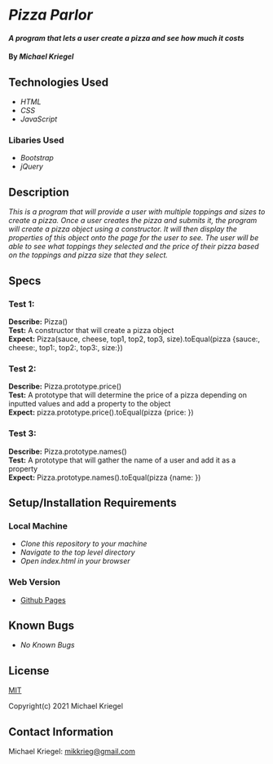 # _Pizza Parlor_

#### _A program that lets a user create a pizza and see how much it costs_

#### By _**Michael Kriegel**_

## Technologies Used

* _HTML_
* _CSS_
* _JavaScript_

### Libaries Used

* _Bootstrap_
* _jQuery_

## Description

_This is a program that will provide a user with multiple toppings and sizes to create a pizza. Once a user creates the pizza and submits it, the program will create a pizza object using a constructor. It will then display the properties of this object onto the page for the user to see. The user will be able to see what toppings they selected and the price of their pizza based on the toppings and pizza size that they select._

## Specs

### Test 1:
**Describe:** Pizza() 
<br/>
**Test:** A constructor that will create a pizza object
<br/>
**Expect:** Pizza(sauce, cheese, top1, top2, top3, size).toEqual(pizza {sauce:, cheese:, top1:, top2:, top3:, size:})

### Test 2:
**Describe:** Pizza.prototype.price()
<br/>
**Test:** A prototype that will determine the price of a pizza depending on inputted values and add a property to the object
<br/>
**Expect:** pizza.prototype.price().toEqual(pizza {price: })

### Test 3:
**Describe:** Pizza.prototype.names()
<br/>
**Test:** A prototype that will gather the name of a user and add it as a property
<br/>
**Expect:** Pizza.prototype.names().toEqual(pizza {name: })

## Setup/Installation Requirements

### Local Machine
* _Clone this repository to your machine_
* _Navigate to the top level directory_
* _Open index.html in your browser_

### Web Version
* [Github Pages](https://mikkrieg.github.io/pizzaParlor/)

## Known Bugs

* _No Known Bugs_

## License

[MIT](https://opensource.org/licenses/MIT)

Copyright(c) 2021 Michael Kriegel

## Contact Information

Michael Kriegel: mikkrieg@gmail.com
